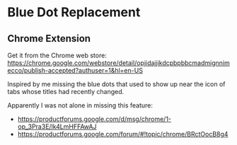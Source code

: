 # Blue Dot Replacement
## Chrome Extension

Get it from the Chrome web store: https://chrome.google.com/webstore/detail/opjidajjikdcpbpbbcmadmignnimecco/publish-accepted?authuser=1&hl=en-US

Inspired by me missing the blue dots that used to show up near the icon of tabs whose titles had
recently changed.

Apparently I was not alone in missing this feature:
 - https://productforums.google.com/d/msg/chrome/1-op_3Pra3E/lk4LmHFFAwAJ
 - https://productforums.google.com/forum/#!topic/chrome/BRctOocB8g4
